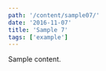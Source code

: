 ```yaml
---
path: '/content/sample07/'
date: '2016-11-07'
title: 'Sample 7'
tags: ['example']
---
```


Sample content.
